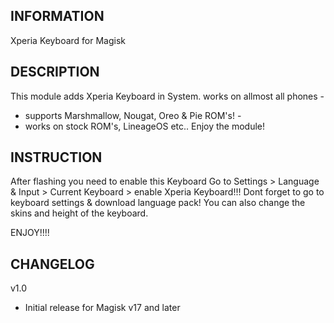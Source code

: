 ## INFORMATION

Xperia Keyboard for Magisk

## DESCRIPTION

This module adds Xperia Keyboard in System.
works on allmost all phones - 
- supports Marshmallow, Nougat, Oreo & Pie ROM's! -
- works on stock ROM's, LineageOS etc..
Enjoy the module!

## INSTRUCTION

After flashing you need to enable this Keyboard
Go to Settings > Language & Input > Current Keyboard > enable Xperia Keyboard!!! 
Dont forget to go to keyboard settings & download language pack!
You can also change the skins and height of the keyboard.

ENJOY!!!!

## CHANGELOG

v1.0
- Initial release for Magisk v17 and later
